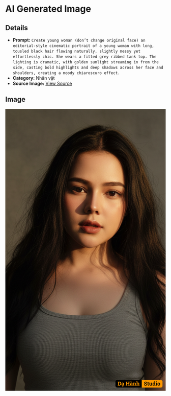# AI Generated Image

## Details
- **Prompt:** `Create young woman (don’t change original face) an editorial-style cinematic portrait of a young woman with long, tousled black hair flowing naturally, slightly messy yet effortlessly chic. She wears a fitted grey ribbed tank top. The lighting is dramatic, with golden sunlight streaming in from the side, casting bold highlights and deep shadows across her face and shoulders, creating a moody chiaroscuro effect.`
- **Category:** Nhân vật
- **Source Image:** [View Source](https://raw.githubusercontent.com/lenzcomvth/ImageLibrary/main/Female.png)

## Image
![AI Generated Image](./image-2025-10-04T04-15-44-093Z.png)